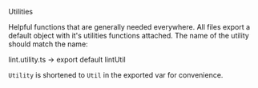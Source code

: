 Utilities

Helpful functions that are generally needed everywhere. All files export a default object with it's utilities functions attached. The name of the utility should match the name:

lint.utility.ts -> export default lintUtil

`Utility` is shortened to `Util` in the exported var for convenience.
